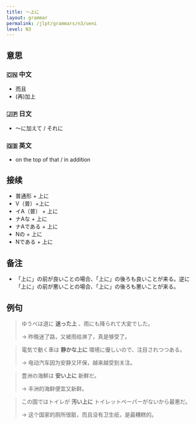 ```yaml
---
title: 〜上に
layout: grammar
permalink: /jlpt/grammars/n3/ueni
level: N3
---
```


## 意思

### 🇨🇳 中文

- 而且
- (再)加上 

### 🇯🇵 日文

- ～に加えて / それに

### 🇬🇧 英文

- on the top of that / in addition

## 接续

- 普通形 + 上に
- V（普）+上に
- イA（普） + 上に
- ナAな + 上に
- ナAである + 上に
- Nの + 上に
- Nである + 上に

## 备注

- 「上に」の前が良いことの場合、「上に」の後ろも良いことが来る。逆に「上に」の前が悪いことの場合、「上に」の後ろも悪いことが来る。

## 例句

> ゆうべは道に **迷った上** 、雨にも降られて大変でした。
>
> → 昨晚迷了路，又被雨给淋了，真是够受了。

> 電気で動く車は **静かな上に** 環境に優しいので、注目されつつある。
>
> → 电动汽车因为安静又环保，越来越受到关注。

> 豊洲の海鮮は **安い上に** 新鮮だ。
>
> → 丰洲的海鲜便宜又新鲜。

> この国ではトイレが **汚い上に** トイレットペーパーがないから最悪だ。
>
> → 这个国家的厕所很脏，而且没有卫生纸，是最糟糕的。

